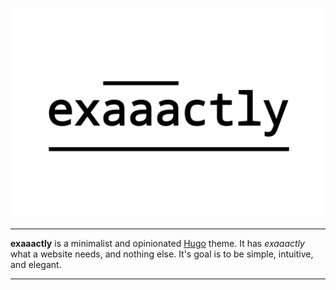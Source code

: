 ![exaaactly logo](https://raw.githubusercontent.com/taliawsmiley/exaaactly/main/images/logo.png)

---

**exaaactly** is a minimalist and opinionated [Hugo](https://gohugo.io/) theme. It has *exaaactly* what a website needs, and nothing else. It's goal is to be simple, intuitive, and elegant.

---

